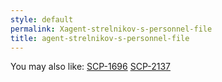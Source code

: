 ```yaml
---
style: default
permalink: Xagent-strelnikov-s-personnel-file
title: agent-strelnikov-s-personnel-file
---
```

You may also like:
[SCP-1696](http://scp-wiki.net/scp-1696)
[SCP-2137](http://scp-wiki.net/scp-2137)